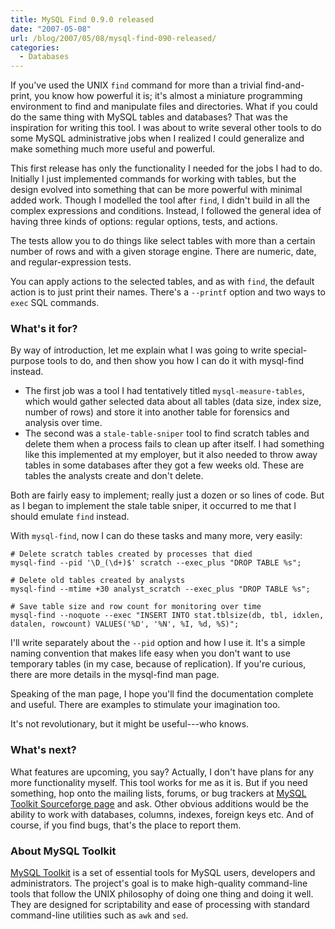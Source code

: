 ```yaml
---
title: MySQL Find 0.9.0 released
date: "2007-05-08"
url: /blog/2007/05/08/mysql-find-090-released/
categories:
  - Databases
---
```


If you've used the UNIX `find` command for more than a trivial find-and-print, you know how powerful it is; it's almost a miniature programming environment to find and manipulate files and directories. What if you could do the same thing with MySQL tables and databases? That was the inspiration for writing this tool. I was about to write several other tools to do some MySQL administrative jobs when I realized I could generalize and make something much more useful and powerful.

This first release has only the functionality I needed for the jobs I had to do. Initially I just implemented commands for working with tables, but the design evolved into something that can be more powerful with minimal added work. Though I modelled the tool after `find`, I didn't build in all the complex expressions and conditions. Instead, I followed the general idea of having three kinds of options: regular options, tests, and actions.

The tests allow you to do things like select tables with more than a certain number of rows and with a given storage engine. There are numeric, date, and regular-expression tests.

You can apply actions to the selected tables, and as with `find`, the default action is to just print their names. There's a `--printf` option and two ways to `exec` SQL commands.

### What's it for?

By way of introduction, let me explain what I was going to write special-purpose tools to do, and then show you how I can do it with mysql-find instead.

*   The first job was a tool I had tentatively titled `mysql-measure-tables`, which would gather selected data about all tables (data size, index size, number of rows) and store it into another table for forensics and analysis over time.
*   The second was a `stale-table-sniper` tool to find scratch tables and delete them when a process fails to clean up after itself. I had something like this implemented at my employer, but it also needed to throw away tables in some databases after they got a few weeks old. These are tables the analysts create and don't delete.

Both are fairly easy to implement; really just a dozen or so lines of code. But as I began to implement the stale table sniper, it occurred to me that I should emulate `find` instead.

With `mysql-find`, now I can do these tasks and many more, very easily:

```
# Delete scratch tables created by processes that died
mysql-find --pid '\D_(\d+)$' scratch --exec_plus "DROP TABLE %s";

# Delete old tables created by analysts
mysql-find --mtime +30 analyst_scratch --exec_plus "DROP TABLE %s";

# Save table size and row count for monitoring over time
mysql-find --noquote --exec "INSERT INTO stat.tblsize(db, tbl, idxlen, datalen, rowcount) VALUES('%D', '%N', %I, %d, %S)";
```

I'll write separately about the `--pid` option and how I use it. It's a simple naming convention that makes life easy when you don't want to use temporary tables (in my case, because of replication). If you're curious, there are more details in the mysql-find man page.

Speaking of the man page, I hope you'll find the documentation complete and useful. There are examples to stimulate your imagination too.

It's not revolutionary, but it might be useful---who knows.

### What's next?

What features are upcoming, you say? Actually, I don't have plans for any more functionality myself. This tool works for me as it is. But if you need something, hop onto the mailing lists, forums, or bug trackers at [MySQL Toolkit Sourceforge page](http://code.google.com/p/maatkit) and ask. Other obvious additions would be the ability to work with databases, columns, indexes, foreign keys etc. And of course, if you find bugs, that's the place to report them.

### About MySQL Toolkit

[MySQL Toolkit](http://code.google.com/p/maatkit) is a set of essential tools for MySQL users, developers and administrators. The project's goal is to make high-quality command-line tools that follow the UNIX philosophy of doing one thing and doing it well. They are designed for scriptability and ease of processing with standard command-line utilities such as `awk` and `sed`.


